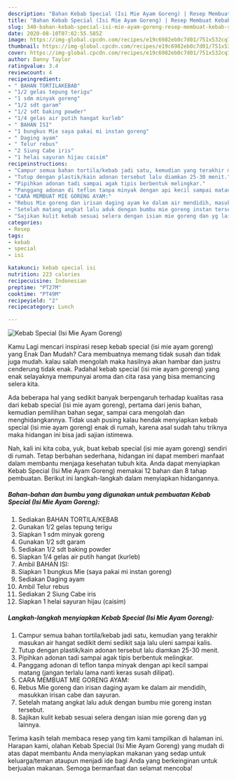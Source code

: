 ```yaml
---
description: "Bahan Kebab Special (Isi Mie Ayam Goreng) | Resep Membuat Kebab Special (Isi Mie Ayam Goreng) Yang Enak Dan Mudah"
title: "Bahan Kebab Special (Isi Mie Ayam Goreng) | Resep Membuat Kebab Special (Isi Mie Ayam Goreng) Yang Enak Dan Mudah"
slug: 340-bahan-kebab-special-isi-mie-ayam-goreng-resep-membuat-kebab-special-isi-mie-ayam-goreng-yang-enak-dan-mudah
date: 2020-08-10T07:02:55.585Z
image: https://img-global.cpcdn.com/recipes/e19c6982eb0c7d01/751x532cq70/kebab-special-isi-mie-ayam-goreng-foto-resep-utama.jpg
thumbnail: https://img-global.cpcdn.com/recipes/e19c6982eb0c7d01/751x532cq70/kebab-special-isi-mie-ayam-goreng-foto-resep-utama.jpg
cover: https://img-global.cpcdn.com/recipes/e19c6982eb0c7d01/751x532cq70/kebab-special-isi-mie-ayam-goreng-foto-resep-utama.jpg
author: Danny Taylor
ratingvalue: 3.4
reviewcount: 4
recipeingredient:
- " BAHAN TORTILAKEBAB"
- "1/2 gelas tepung terigu"
- "1 sdm minyak goreng"
- "1/2 sdt garam"
- "1/2 sdt baking powder"
- "1/4 gelas air putih hangat kurleb"
- " BAHAN ISI"
- "1 bungkus Mie saya pakai mi instan goreng"
- " Daging ayam"
- " Telur rebus"
- "2 Siung Cabe iris"
- "1 helai sayuran hijau caisim"
recipeinstructions:
- "Campur semua bahan tortila/kebab jadi satu, kemudian yang terakhir masukan air hangat sedikit demi sedikit saja lalu uleni sampai kalis."
- "Tutup dengan plastik/kain adonan tersebut lalu diamkan 25-30 menit."
- "Pipihkan adonan tadi sampai agak tipis berbentuk melingkar."
- "Panggang adonan di teflon tanpa minyak dengan api kecil sampai matang (jangan terlalu lama nanti keras susah dilipat)."
- "CARA MEMBUAT MIE GORENG AYAM:"
- "Rebus Mie goreng dan irisan daging ayam ke dalam air mendidih, masukkan irisan cabe dan sayuran."
- "Setelah matang angkat lalu aduk dengan bumbu mie goreng instan tersebut."
- "Sajikan kulit kebab sesuai selera dengan isian mie goreng dan yg lainnya."
categories:
- Resep
tags:
- kebab
- special
- isi

katakunci: kebab special isi 
nutrition: 223 calories
recipecuisine: Indonesian
preptime: "PT27M"
cooktime: "PT49M"
recipeyield: "2"
recipecategory: Lunch

---
```



![Kebab Special (Isi Mie Ayam Goreng)](https://img-global.cpcdn.com/recipes/e19c6982eb0c7d01/751x532cq70/kebab-special-isi-mie-ayam-goreng-foto-resep-utama.jpg)

Kamu Lagi mencari inspirasi resep kebab special (isi mie ayam goreng) yang Enak Dan Mudah? Cara membuatnya memang tidak susah dan tidak juga mudah. kalau salah mengolah maka hasilnya akan hambar dan justru cenderung tidak enak. Padahal kebab special (isi mie ayam goreng) yang enak selayaknya mempunyai aroma dan cita rasa yang bisa memancing selera kita.

Ada beberapa hal yang sedikit banyak berpengaruh terhadap kualitas rasa dari kebab special (isi mie ayam goreng), pertama dari jenis bahan, kemudian pemilihan bahan segar, sampai cara mengolah dan menghidangkannya. Tidak usah pusing kalau hendak menyiapkan kebab special (isi mie ayam goreng) enak di rumah, karena asal sudah tahu triknya maka hidangan ini bisa jadi sajian istimewa.




Nah, kali ini kita coba, yuk, buat kebab special (isi mie ayam goreng) sendiri di rumah. Tetap berbahan sederhana, hidangan ini dapat memberi manfaat dalam membantu menjaga kesehatan tubuh kita. Anda dapat menyiapkan Kebab Special (Isi Mie Ayam Goreng) memakai 12 bahan dan 8 tahap pembuatan. Berikut ini langkah-langkah dalam menyiapkan hidangannya.

<!--inarticleads1-->

##### Bahan-bahan dan bumbu yang digunakan untuk pembuatan Kebab Special (Isi Mie Ayam Goreng):

1. Sediakan  BAHAN TORTILA/KEBAB
1. Gunakan 1/2 gelas tepung terigu
1. Siapkan 1 sdm minyak goreng
1. Gunakan 1/2 sdt garam
1. Sediakan 1/2 sdt baking powder
1. Siapkan 1/4 gelas air putih hangat (kurleb)
1. Ambil  BAHAN ISI:
1. Siapkan 1 bungkus Mie (saya pakai mi instan goreng)
1. Sediakan  Daging ayam
1. Ambil  Telur rebus
1. Sediakan 2 Siung Cabe iris
1. Siapkan 1 helai sayuran hijau (caisim)




<!--inarticleads2-->

##### Langkah-langkah menyiapkan Kebab Special (Isi Mie Ayam Goreng):

1. Campur semua bahan tortila/kebab jadi satu, kemudian yang terakhir masukan air hangat sedikit demi sedikit saja lalu uleni sampai kalis.
1. Tutup dengan plastik/kain adonan tersebut lalu diamkan 25-30 menit.
1. Pipihkan adonan tadi sampai agak tipis berbentuk melingkar.
1. Panggang adonan di teflon tanpa minyak dengan api kecil sampai matang (jangan terlalu lama nanti keras susah dilipat).
1. CARA MEMBUAT MIE GORENG AYAM:
1. Rebus Mie goreng dan irisan daging ayam ke dalam air mendidih, masukkan irisan cabe dan sayuran.
1. Setelah matang angkat lalu aduk dengan bumbu mie goreng instan tersebut.
1. Sajikan kulit kebab sesuai selera dengan isian mie goreng dan yg lainnya.




Terima kasih telah membaca resep yang tim kami tampilkan di halaman ini. Harapan kami, olahan Kebab Special (Isi Mie Ayam Goreng) yang mudah di atas dapat membantu Anda menyiapkan makanan yang sedap untuk keluarga/teman ataupun menjadi ide bagi Anda yang berkeinginan untuk berjualan makanan. Semoga bermanfaat dan selamat mencoba!
